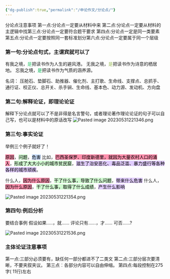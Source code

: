 ```yaml
---
{"dg-publish":true,"permalink":"/申论作文/分论点/"}
---
```



分论点注意事项
第一点:分论点一定要从材料中来
第二点∶分论点一定要从材料的主逻辑中找第三点∶分论点一定要符合题干要求
第四点:分论点一定是同一类要素
第五点:分论点一定要按照同一套标准划分第六点:分论点一定要属于同一个层级


### 第一句:分论点句式，主谓宾就可以了
有我之境，<font color="#2DC26B">是</font>把读书作为人生的避风港。
无我之境，<font color="#00b050"><font color="#9bbb59">是</font></font>把读书作为诗意的栖居地。
忘我之境，<font color="#00b050">是</font>把读书作为气质的涵养源。

名词：
压舱石、垫脚石、助推器、催化剂、主打歌、生命线、支撑点、总抓手、通行证、校正仪、总开关、杀手锏、生命线、基本色、动力源、发动机、方向盘


### 第二句:解释论证，即理论论证

解释下分论点就可以了不是非得是名言警句，或者理论著作理论论证的句子可以自己写，也可以是材料中的原话改写
![Pasted image 20230531221346.png](/img/user/Pasted%20image%2020230531221346.png)

### 第三句:事实论证

举例三个例子就好了！

<mark style="background: #FF5582A6;">原因</mark>，<mark style="background: #BBFABBA6;">问题</mark>，<mark style="background: #ADCCFFA6;">危害</mark>
比如，<mark style="background: #FF5582A6;">巴西圣保罗、印度新德里，就因为大量农村人口的涌入</mark>，<mark style="background: #BBFABBA6;">形成了大大小小的城市贫民窟</mark>，<mark style="background: #D2B3FFA6;">滋生了治安恶化、毒品泛滥、暴力盛行等各种各样的城市顽疾</mark>。

什么人，<mark style="background: #FF5582A6;">因为什么原因</mark>，<mark style="background: #BBFABBA6;">干了什么事，导致了什么问题</mark>，<mark style="background: #D2B3FFA6;">带来什么危害</mark>
什么人，<mark style="background: #FF5582A6;">因为什么原因</mark>，<mark style="background: #BBFABBA6;">干了什么事，取得了什么成绩</mark>，<mark style="background: #D2B3FFA6;">产生什么影响</mark>

![Pasted image 20230531221354.png](/img/user/Pasted%20image%2020230531221354.png)
### 第四句:例后分析

要结合事例 
假设如果.....，就......
评论只有......，才......
可否......?

![Pasted image 20230531221536.png](/img/user/Pasted%20image%2020230531221536.png)



### 主体论证注意事项
第一点:三部分必须要有，缺任何一部分都进不了二类文
第二点:三部分层次要清晰，不要夹叙夹议。
第三点︰各部分内容可以自由伸缩。
第四点:每段控制在275字( 11行)左右

